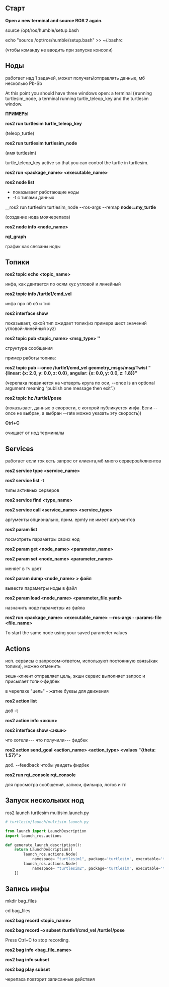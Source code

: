 ## Старт
__Open a new terminal and source ROS 2 again.__

source /opt/ros/humble/setup.bash

echo "source /opt/ros/humble/setup.bash" >> ~/.bashrc

(чтобы команду не вводить при запуске консоли)


## Ноды

работает над 1 задачей, может получать\отправлять данные, мб несколько Pb-Sb

At this point you should have three windows open: a terminal ()running turtlesim_node, 
a terminal running turtle_teleop_key and the turtlesim window. 

__ПРИМЕРЫ__

__ros2 run turtlesim turtle_teleop_key__

(teleop_turtle)

__ros2 run turtlesim turtlesim_node__

(имя turtlesim)

turtle_teleop_key active so that you can control the turtle in turtlesim.

__ros2 run <package_name> <executable_name>__

__ros2 node list__

- показывает работающие ноды
- -t с типами данных
  
  
__ros2 run turtlesim turtlesim_node --ros-args --remap __node:=my_turtle__

(создание нода моячерепаха)


__ros2 node info <node_name>__

__rqt_graph__

график как связаны ноды

## Топики
__ros2 topic echo <topic_name>__

инфа, как двигается по осям xyz угловой и линейный


__ros2 topic info /turtle1/cmd_vel__

инфа про пб сб и тип


__ros2 interface show <msg type>__

показывает, какой тип ожидает топик(из примера шест значений угловой-линейный xyz)


__ros2 topic pub <topic_name> <msg_type> '<args>'__

структура сообщения


пример работы топика:

__ros2 topic pub --once /turtle1/cmd_vel geometry_msgs/msg/Twist "{linear: {x: 2.0, y: 0.0, z: 0.0}, angular: {x: 0.0, y: 0.0, z: 1.8}}"__

(черепаха подвинется на четверть круга по оси, --once is an optional argument meaning “publish one message then exit”.)

__ros2 topic hz /turtle1/pose__

(показывает, данные о скорости, с которой публикуется инфа. Если --once не выбран, а выбран --rate можно указать эту скорость))


 __Ctrl+C__ 

 очищает от нод терминалы

 ## Services

 работает если ток есть запрос от клиента,мб много серверов/клиентов

__ros2 service type <service_name>__


__ros2 service list -t__

типы активных серверов


__ros2 service find <type_name>__

__ros2 service call <service_name> <service_type> <arguments>__

аргументы опционально, прим. epmty не имеет аргументов


__ros2 param list__

посмотреть параметры своих нод

__ros2 param get <node_name> <parameter_name>__


__ros2 param set <node_name> <parameter_name> <value>__

меняет в тч цвет


__ros2 param dump <node_name> > файл__

вывести параметры ноды в файл


__ros2 param load <node_name> <parameter_file.yaml>__

назначить ноде параметры из файла


__ros2 run <package_name> <executable_name> --ros-args --params-file <file_name>__

To start the same node using your saved parameter values


## Actions

исп. сервисы с запросом-ответом, используют постоянную связь(как топики),  можно отменить

экшн-клиент отправляет цель, экшн сервис выполняет запрос и присылает топик-фидбек

в черепахе "цель" - жатие буквы для движения


__ros2 action list__

доб -t

__ros2 action info <экшн>__


__ros2 interface show <экшн>__

что хотели--- что получили--- фидбек


__ros2 action send_goal <action_name> <action_type> <values "{theta: 1.57}">__

доб. --feedback чтобы увидеть фидбек


__ros2 run rqt_console rqt_console__

для просмотра сообщений, записи, фильира, логов и тп


## Запуск нескольких нод

ros2 launch turtlesim multisim.launch.py

```python
# turtlesim/launch/multisim.launch.py

from launch import LaunchDescription
import launch_ros.actions

def generate_launch_description():
    return LaunchDescription([
        launch_ros.actions.Node(
            namespace= "turtlesim1", package='turtlesim', executable='turtlesim_node', output='screen'),
        launch_ros.actions.Node(
            namespace= "turtlesim2", package='turtlesim', executable='turtlesim_node', output='screen'),
    ])
```

## Запись инфы

mkdir bag_files

cd bag_files

__ros2 bag record <topic_name>__

__ros2 bag record -o subset /turtle1/cmd_vel /turtle1/pose__

Press Ctrl+C to stop recording.

__ros2 bag info <bag_file_name>__

__ros2 bag info subset__


__ros2 bag play subset__

черепаха повторит записанные действия




























 

